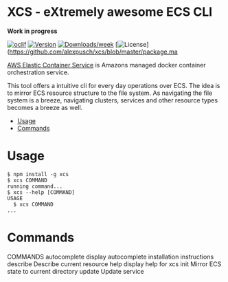 # XCS - eXtremely awesome ECS CLI

**Work in progress**

[![oclif](https://img.shields.io/badge/cli-oclif-brightgreen.svg)](https://oclif.io)
[![Version](https://img.shields.io/npm/v/xcs.svg)](https://npmjs.org/package/xcs)
[![Downloads/week](https://img.shields.io/npm/dw/xcs.svg)](https://npmjs.org/package/xcs)
[![License](https://img.shields.io/npm/l/xcs.svg)](https://github.com/alexpusch/xcs/blob/master/package.ma

[AWS Elastic Container Service](https://aws.amazon.com/ecs/) is Amazons managed docker container orchestration service.

This tool offers a intuitive cli for every day operations over ECS. The idea is to mirror ECS resource structure to the file system. As navigating the file system is a breeze, navigating clusters, services and other resource types becomes a breeze as well.

<!-- toc -->

- [Usage](#usage)
- [Commands](#commands)
  <!-- tocstop -->

# Usage

<!-- usage -->

```sh-session
$ npm install -g xcs
$ xcs COMMAND
running command...
$ xcs --help [COMMAND]
USAGE
  $ xcs COMMAND
...
```

<!-- usagestop -->

# Commands

COMMANDS
autocomplete display autocomplete installation instructions
describe Describe current resource
help display help for xcs
init Mirror ECS state to current directory
update Update service

